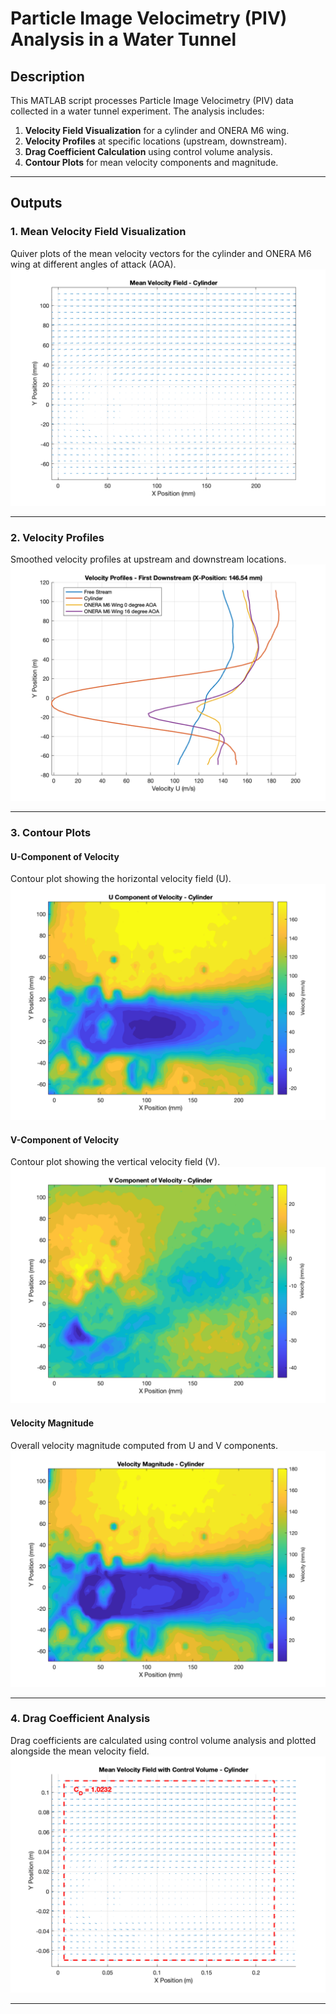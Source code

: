 # Particle Image Velocimetry (PIV) Analysis in a Water Tunnel  

## Description  
This MATLAB script processes Particle Image Velocimetry (PIV) data collected in a water tunnel experiment. The analysis includes:  
1. **Velocity Field Visualization** for a cylinder and ONERA M6 wing.  
2. **Velocity Profiles** at specific locations (upstream, downstream).  
3. **Drag Coefficient Calculation** using control volume analysis.  
4. **Contour Plots** for mean velocity components and magnitude.  

---

## Outputs  

### 1. Mean Velocity Field Visualization  
Quiver plots of the mean velocity vectors for the cylinder and ONERA M6 wing at different angles of attack (AOA).  
![Mean Velocity Field](images/MeanVelocityField_Cylinder.png)

---

### 2. Velocity Profiles  
Smoothed velocity profiles at upstream and downstream locations.  
![Velocity Profiles](images/DownStreamVelocityProfiles.png)

---

### 3. Contour Plots  

#### U-Component of Velocity  
Contour plot showing the horizontal velocity field (U).  
![Contour U-Component](images/VelocityU_Cylinder.png)

#### V-Component of Velocity  
Contour plot showing the vertical velocity field (V).  
![Contour V-Component](images/VelocityV_Cylinder.png)

#### Velocity Magnitude  
Overall velocity magnitude computed from U and V components.  
![Velocity Magnitude](images/VelocityMagnitude_Cyliner.png)

---

### 4. Drag Coefficient Analysis  
Drag coefficients are calculated using control volume analysis and plotted alongside the mean velocity field.  
![Control Volume Drag](images/ControlVolume_Cylinder.png)

---


